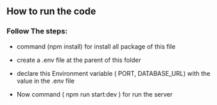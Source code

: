 
## How to run the code

### Follow The steps:

- command  (npm install) for install all package of this file

- create a  .env file at the parent of this folder

- declare this Environment variable ( PORT, DATABASE_URL) with the value  in the .env file

-  Now command ( npm run start:dev ) for run the server
